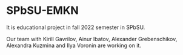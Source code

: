 # SPbSU-EMKN
It is educational project in fall 2022 semester in SPbSU. 

Our team with Kirill Gavrilov, Ainur Ibatov, Alexander Grebenschikov, Alexandra Kuzmina and Ilya Voronin are working on it.